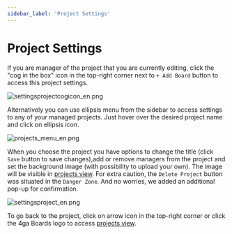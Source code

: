 ```yaml
---
sidebar_label: 'Project Settings'
---
```


# Project Settings
If you are manager of the project that you are currently editing, click the "cog in the box" icon in the top-right corner next to `+ Add Board` button to access this project settings.

![settingsprojectcogicon_en.png](/img/settingsprojectcogicon_en.png) 	

Alternatively you can use ellipsis menu from the sidebar to access settings to any of your managed projects. Just hover over the desired project name and click on ellipsis icon.

![projects_menu_en.png](/img/projectsmenu_en.png)


When you choose the project you have options to change the title (click `Save` button to save changes),add or remove managers from the project and set the background image (with possibility to upload your own). The image will be visible in [projects view](./project). For extra caution, the `Delete Project` button was situated in the `Danger Zone`. And no worries, we added an additional pop-up for confirmation.

![settingsproject_en.png](/img/settingsproject_en.png)

To go back to the project, click on arrow icon in the top-right corner or click the 4ga Boards logo to access [projects view](./project).
